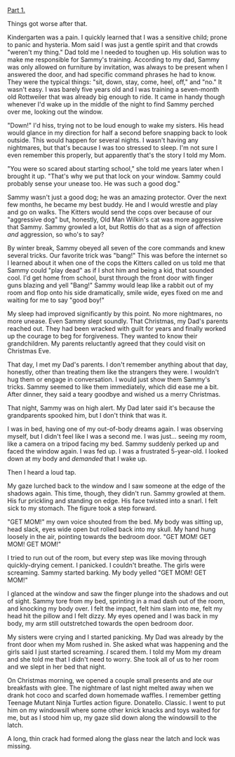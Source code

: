 [Part 1.](https://www.reddit.com/r/nosleep/comments/16lh9jg/i_think_someone_is_trying_to_talk_to_me_through/?utm_source=share&utm_medium=web2x&context=3)

Things got worse after that. 

Kindergarten was a pain. I quickly learned that I was a sensitive child; prone to panic and hysteria. Mom said I was just a gentle spirit and that crowds "weren't my thing." Dad told me I needed to toughen up. His solution was to make me responsible for Sammy's training. According to my dad, Sammy was only allowed on furniture by invitation, was always to be present when I answered the door, and had specific command phrases he had to know. They were the typical things: "sit, down, stay, come, heel, off," and "no." It wasn't easy. I was barely five years old and I was training a seven-month old Rottweiler that was already big enough to ride. It came in handy though whenever I'd wake up in the middle of the night to find Sammy perched over me, looking out the window. 

"Down!" I'd hiss, trying not to be loud enough to wake my sisters. His head would glance in my direction for half a second before snapping back to look outside. This would happen for several nights. I wasn't having any nightmares, but that's because I was too stressed to sleep. I'm not sure I even remember this properly, but apparently that's the story I told my Mom. 

"You were so scared about starting school," she told me years later when I brought it up. "That's why we put that lock on your window. Sammy could probably sense your unease too. He was such a good dog."

Sammy wasn't just a good dog; he was an amazing protector. Over the next few months, he became my best buddy. He and I would wrestle and play and go on walks. The Kitters would send the cops over because of our "aggressive dog" but, honestly, Old Man Wilkin's cat was more aggressive that Sammy. Sammy growled a lot, but Rottis do that as a sign of affection *and* aggression, so who's to say?

By winter break, Sammy obeyed all seven of the core commands and knew several tricks. Our favorite trick was "bang!" This was before the internet so I learned about it when one of the cops the Kitters called on us told me that Sammy could "play dead" as if I shot him and being a kid, that sounded cool. I'd get home from school, burst through the front door with finger guns blazing and yell "Bang!" Sammy would leap like a rabbit out of my room and flop onto his side dramatically, smile wide, eyes fixed on me and waiting for me to say "good boy!"

My sleep had improved significantly by this point. No more nightmares, no more unease. Even Sammy slept soundly. That Christmas, my Dad's parents reached out. They had been wracked with guilt for years and finally worked up the courage to beg for forgiveness. They wanted to know their grandchildren. My parents reluctantly agreed that they could visit on Christmas Eve. 

That day, I met my Dad's parents. I don't remember anything about that day, honestly, other than treating them like the strangers they were. I wouldn't hug them or engage in conversation. I would just show them Sammy's tricks. Sammy seemed to like them immediately, which did ease me a bit. After dinner, they said a teary goodbye and wished us a merry Christmas. 

That night, Sammy was on high alert. My Dad later said it's because the grandparents spooked him, but I don't think that was it. 

I was in bed, having one of my out-of-body dreams again. I was observing myself, but I didn't feel like I was a second me. I was just... seeing my room, like a camera on a tripod facing my bed. Sammy suddenly perked up and faced the window again. I was fed up. I was a frustrated 5-year-old. I looked down at my body and *demanded* that I wake up. 

Then I heard a loud tap.

My gaze lurched back to the window and I saw someone at the edge of the shadows again. This time, though, they didn't run. Sammy growled at them. His fur prickling and standing on edge. His face twisted into a snarl. I felt sick to my stomach. The figure took a step forward. 

"GET MOM!" my own voice shouted from the bed. My body was sitting up, head slack, eyes wide open but rolled back into my skull. My hand hung loosely in the air, pointing towards the bedroom door. "GET MOM! GET MOM! GET MOM!"

I tried to run out of the room, but every step was like moving through quickly-drying cement. I panicked. I couldn't breathe. The girls were screaming. Sammy started barking. My body yelled "GET MOM! GET MOM!"

I glanced at the window and saw the finger plunge into the shadows and out of sight. Sammy tore from my bed, sprinting in a mad dash out of the room, and knocking my body over. I felt the impact, felt him slam into me, felt my head hit the pillow and I felt dizzy. My eyes opened and I was back in my body, my arm still outstretched towards the open bedroom door. 

My sisters were crying and I started panicking. My Dad was already by the front door when my Mom rushed in. She asked what was happening and the girls said I just started screaming. *I* scared them. I told my Mom my dream and she told me that I didn't need to worry. She took all of us to her room and we slept in her bed that night. 

On Christmas morning, we opened a couple small presents and ate our breakfasts with glee. The nightmare of last night melted away when we drank hot coco and scarfed down homemade waffles. I remember getting Teenage Mutant Ninja Turtles action figure. Donatello. Classic. I went to put him on my windowsill where some other knick knacks and toys waited for me, but as I stood him up, my gaze slid down along the windowsill to the latch. 

A long, thin crack had formed along the glass near the latch and lock was missing.

&#x200B;
